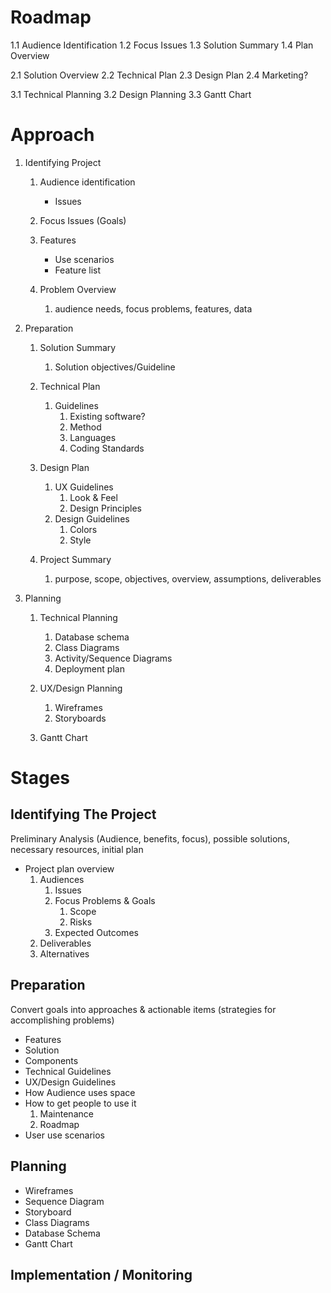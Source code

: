 Roadmap
=======

1.1 Audience Identification
1.2 Focus Issues
1.3 Solution Summary
1.4 Plan Overview

2.1 Solution Overview
2.2 Technical Plan
2.3 Design Plan
2.4 Marketing?

3.1 Technical Planning
3.2 Design Planning
3.3 Gantt Chart

Approach
========
1. Identifying Project
	1. Audience identification
		- Issues

	2. Focus Issues (Goals)
	3. Features
		- Use scenarios
		- Feature list
	4. Problem Overview
		1. audience needs, focus problems, features, data

2. Preparation
	1. Solution Summary
		1. Solution objectives/Guideline

	2. Technical Plan
		1. Guidelines
			1. Existing software?
			1. Method
			1. Languages
			1. Coding Standards

	3. Design Plan
		1. UX Guidelines
			1. Look & Feel
			1. Design Principles
		1. Design Guidelines
			1. Colors
			1. Style
	5. Project Summary
		1. purpose, scope, objectives, overview, assumptions, deliverables

3. Planning
	1. Technical Planning
		1. Database schema
		1. Class Diagrams
		1. Activity/Sequence Diagrams
		1. Deployment plan

	2. UX/Design Planning
		1. Wireframes
		1. Storyboards

	3. Gantt Chart

Stages
======

Identifying The Project
-----------------------
Preliminary Analysis (Audience, benefits, focus), possible solutions, necessary resources, initial plan

- Project plan overview
	1. Audiences
		1. Issues
		1. Focus Problems & Goals
			1. Scope
			1. Risks
		1. Expected Outcomes
	1. Deliverables
	1. Alternatives

Preparation
-----------
Convert goals into approaches & actionable items (strategies for accomplishing problems)

- Features
- Solution
- Components
- Technical Guidelines
- UX/Design Guidelines
- How Audience uses space
- How to get people to use it
	1. Maintenance
	1. Roadmap
- User use scenarios


Planning
--------

- Wireframes
- Sequence Diagram
- Storyboard
- Class Diagrams
- Database Schema
- Gantt Chart

Implementation / Monitoring
---------------------------


